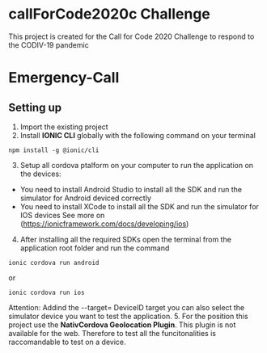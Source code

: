 # callForCode2020c Challenge
This project is created for the Call for Code 2020 Challenge to respond to the CODIV-19 pandemic

# Emergency-Call

## Setting up
1. Import the existing project
2. Install **IONIC CLI** globally with the following command on your terminal
`````
npm install -g @ionic/cli
`````
3. Setup all cordova ptalform on your computer to run the application on the devices:
- You need to install Android Studio to install all the SDK and run the simulator for Android deviced correctly
- You need to install XCode to install all the SDK and run the simulator for IOS devices
See more on (https://ionicframework.com/docs/developing/ios)
4. After installing all the required SDKs open the terminal from the application root folder and run the command
````
ionic cordova run android
````
or
````
ionic cordova run ios
````
Attention: 
Addind the --target= DeviceID target you can also select the simulator device you want to test the application.
5. For the position this project use the **NativCordova Geolocation Plugin**. This plugin is not available for the web. Therefore to test all the funcitonalities is raccomandable to test on a device.
